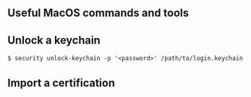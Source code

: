 ## Useful MacOS commands and tools

## Unlock a keychain
```shell
$ security unlock-keychain -p '<password>' /path/to/login.keychain    
```

## Import a certification
```shell

```
